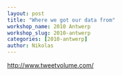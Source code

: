 ```yaml
---
layout: post
title: "Where we got our data from"
workshop_name: 2010 Antwerp
workshop_slug: 2010-antwerp
categories: [2010-antwerp]
author: Nikolas 
---
```

<a href="http://www.tweetvolume.com/">http://www.tweetvolume.com/</a>
